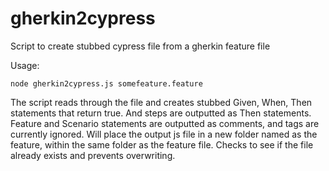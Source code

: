 # gherkin2cypress
Script to create stubbed cypress file from a gherkin feature file

Usage:

`node gherkin2cypress.js somefeature.feature`

The script reads through the file and creates stubbed Given, When, Then statements that return true. And steps are outputted as Then statements. Feature and Scenario statements are outputted as comments, and tags are currently ignored. Will place the output js file in a new folder named as the feature, within the same folder as the feature file. Checks to see if the file already exists and prevents overwriting.
